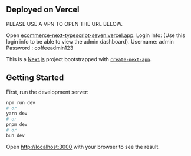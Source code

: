 ## Deployed on Vercel

PLEASE USE A VPN TO OPEN THE URL BELOW.

Open  [ecommerce-next-typescript-seven.vercel.app](https://ecommerce-next-typescript-seven.vercel.app).
Login Info: (Use this login info to be able to view the admin dashboard).
Username: admin
Password : coffeeadmin123

This is a [Next.js](https://nextjs.org/) project bootstrapped with [`create-next-app`](https://github.com/vercel/next.js/tree/canary/packages/create-next-app).

## Getting Started

First, run the development server:

```bash
npm run dev
# or
yarn dev
# or
pnpm dev
# or
bun dev
```

Open [http://localhost:3000](http://localhost:3000) with your browser to see the result.




